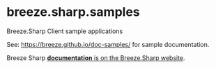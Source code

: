 breeze.sharp.samples
====================


Breeze.Sharp Client sample applications

See: https://breeze.github.io/doc-samples/ for sample documentation.


Breeze Sharp [**documentation** is on the Breeze.Sharp website](http://breeze.github.io/doc-cs/ "Breeze.Sharp documentation"). 

